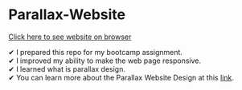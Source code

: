 # Parallax-Website

[Click here to see website on browser]()

✔ I prepared this repo for my bootcamp assignment.<br>
✔ I improved my ability to make the web page responsive.<br>
✔ I learned what is parallax design.<br>
✔ You can learn more about the Parallax Website Design at this [link](https://xd.adobe.com/ideas/principles/web-design/best-practices-for-parallax-websites/).<br>
